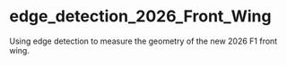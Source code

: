 # edge_detection_2026_Front_Wing
Using edge detection to measure the geometry of the new 2026 F1 front wing.
